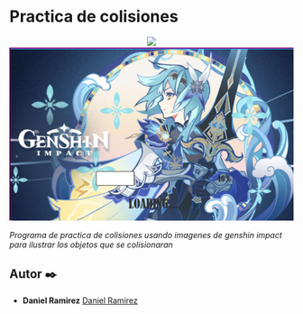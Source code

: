 # Practica de colisiones

<div align="center">
  <img src="# Bienestar universitario App

<div align="center">
  <img src="https://github.com/DanielRamirez1901/eula-impact/blob/main/images/bakcgrounds/imagen_2024-02-05_223600044.png" alt="Imagen de login" width="800"/>
</div>

_Programa de practica de colisiones usando imagenes de genshin impact para ilustrar los objetos que se colisionaran_

## Autor ✒️
* **Daniel Ramirez** 
[Daniel Ramirez](https://github.com/DanielRamirez1901)
